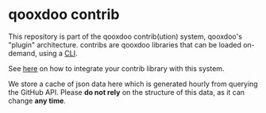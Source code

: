 #  qooxdoo contrib 

This repository is part of the qooxdoo contrib(ution) system, qooxdoo's "plugin" architecture. contribs are qooxdoo libraries that 
can be loaded on-demand, using a [CLI](https://github.com/qooxdoo/qooxdoo-cli#qooxdoo-command-line-interface). 

See [here](https://github.com/qooxdoo/qooxdoo-cli#how-to-list-get-your-contrib-repository-listed-with-qx-contrib-list) on how to integrate
your contrib library with this system. 

We store a cache of json data here which is generated hourly from querying the GitHub API. Please **do not rely** on the structure of
this data, as it can change **any time**.


